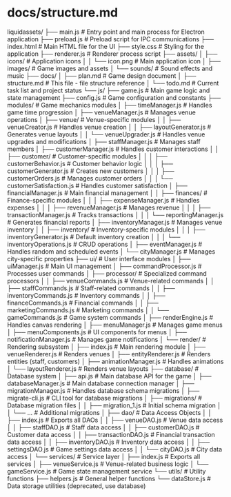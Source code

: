 # docs/structure.md

liquidassets/
├── main.js                # Entry point and main process for Electron application
├── preload.js             # Preload script for IPC communications
├── index.html             # Main HTML file for the UI
├── style.css              # Styling for the application
├── renderer.js            # Renderer process script
├── assets/
│   ├── icons/             # Application icons
│   │   └── icon.png       # Main application icon
│   ├── images/            # Game images and assets
│   └── sounds/            # Sound effects and music
├── docs/
│   ├── plan.md            # Game design document
│   ├── structure.md       # This file - file structure reference
│   └── todo.md            # Current task list and project status
└── js/
    ├── game.js            # Main game logic and state management
    ├── config.js          # Game configuration and constants
    ├── modules/           # Game mechanics modules
    │   ├── timeManager.js         # Handles game time progression
    │   ├── venueManager.js        # Manages venue operations
    │   ├── venue/                 # Venue-specific modules
    │   │   ├── venueCreator.js    # Handles venue creation
    │   │   ├── layoutGenerator.js # Generates venue layouts
    │   │   └── venueUpgrader.js   # Handles venue upgrades and modifications
    │   ├── staffManager.js        # Manages staff members
    │   ├── customerManager.js     # Handles customer interactions
    │   │   ├── customer/          # Customer-specific modules
    │   │   │   ├── customerBehavior.js   # Customer behavior logic
    │   │   │   ├── customerGenerator.js  # Creates new customers
    │   │   │   ├── customerOrders.js     # Manages customer orders
    │   │   │   └── customerSatisfaction.js # Handles customer satisfaction
    │   ├── financialManager.js    # Main financial management
    │   │   ├── finances/          # Finance-specific modules
    │   │   │   ├── expenseManager.js    # Handles expenses
    │   │   │   ├── revenueManager.js    # Manages revenue
    │   │   │   ├── transactionManager.js # Tracks transactions
    │   │   │   └── reportingManager.js  # Generates financial reports
    │   ├── inventoryManager.js    # Manages venue inventory
    │   │   ├── inventory/         # Inventory-specific modules
    │   │   │   ├── inventoryGenerator.js # Default inventory creation
    │   │   │   └── inventoryOperations.js # CRUD operations
    │   ├── eventManager.js        # Handles random and scheduled events
    │   └── cityManager.js         # Manages city-specific properties
    ├── ui/                # User interface modules
    │   ├── uiManager.js           # Main UI management
    │   ├── commandProcessor.js    # Processes user commands
    │   ├── processor/             # Specialized command processors
    │   │   ├── venueCommands.js   # Venue-related commands
    │   │   ├── staffCommands.js   # Staff-related commands
    │   │   ├── inventoryCommands.js # Inventory commands
    │   │   ├── financeCommands.js # Financial commands
    │   │   ├── marketingCommands.js # Marketing commands
    │   │   └── gameCommands.js    # Game system commands
    │   ├── renderEngine.js        # Handles canvas rendering
    │   ├── menuManager.js         # Manages game menus
    │   ├── menuComponents.js      # UI components for menus
    │   ├── notificationManager.js # Manages game notifications
    │   └── render/               # Rendering subsystem
    │       ├── index.js           # Main rendering module
    │       ├── venueRenderer.js   # Renders venues
    │       ├── entityRenderer.js  # Renders entities (staff, customers)
    │       ├── animationManager.js # Handles animations
    │       └── layoutRenderer.js  # Renders venue layouts
    ├── database/          # Database system
    │   ├── api.js                 # Main database API for the game
    │   ├── databaseManager.js     # Main database connection manager
    │   ├── migrationManager.js    # Handles database schema migrations
    │   ├── migrate-cli.js         # CLI tool for database migrations
    │   ├── migrations/            # Database migration files
    │   │   ├── migration_1.js     # Initial schema migration
    │   │   └── ...                # Additional migrations
    │   ├── dao/                   # Data Access Objects
    │   │   ├── index.js           # Exports all DAOs
    │   │   ├── venueDAO.js        # Venue data access
    │   │   ├── staffDAO.js        # Staff data access
    │   │   ├── customerDAO.js     # Customer data access
    │   │   ├── transactionDAO.js  # Financial transaction data access
    │   │   ├── inventoryDAO.js    # Inventory data access
    │   │   ├── settingsDAO.js     # Game settings data access
    │   │   └── cityDAO.js         # City data access
    │   └── services/             # Service layer
    │       ├── index.js           # Exports all services
    │       ├── venueService.js    # Venue-related business logic
    │       └── gameService.js     # Game state management service
    └── utils/             # Utility functions
        ├── helpers.js             # General helper functions
        └── dataStore.js           # Data storage utilities (deprecated, use database)